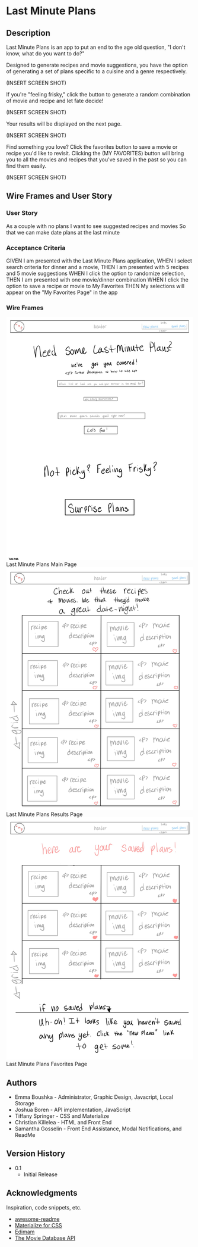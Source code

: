 # Last Minute Plans

## Description

Last Minute Plans is an app to put an end to the age old question, "I don't know, what do you want to do?"

Designed to generate recipes and movie suggestions, you have the option of generating a set of plans specific to a cuisine and a genre respectively. 

(INSERT SCREEN SHOT)

If you're "feeling frisky," click the button to generate a random combination of movie and recipe and let fate decide!

(INSERT SCREEN SHOT)

Your results will be displayed on the next page.

(INSERT SCREEN SHOT)

Find something you love? Click the favorites button to save a movie or recipe you'd like to revisit. Clicking the (MY FAVORITES) button will bring you to all the movies and recipes that you've saved in the past so you can find them easily.

(INSERT SCREEN SHOT)


## Wire Frames and User Story

### User Story
As a couple with no plans
I want to see suggested recipes and movies
So that we can make date plans at the last minute

### Acceptance Criteria
GIVEN I am presented with the Last Minute Plans application,
WHEN I select search criteria for dinner and a movie,
THEN I am presented with 5 recipes and 5 movie suggestions
WHEN I click the option to randomize selection,
THEN I am presented with one movie/dinner combination
WHEN I click the option to save a recipe or movie to My Favorites
THEN My selections will appear on the "My Favorites Page" in the app

### Wire Frames

<img src="readmeassets/LMPMain.jpg" alt="Main Page"/>
Last Minute Plans Main Page

<img src="readmeassets/LMPResults.jpg" alt="Results Page"/>
Last Minute Plans Results Page

<img src="readmeassets/LMPFavorites.jpg" alt="Favorites Page"/>
Last Minute Plans Favorites Page


## Authors

* Emma Boushka - Administrator, Graphic Design, Javacript, Local Storage
* Joshua Boren - API implementation, JavaScript
* Tiffany Springer - CSS and Materialize
* Christian Killelea - HTML and Front End
* Samantha Gosselin - Front End Assistance, Modal Notifications, and ReadMe

## Version History

* 0.1
    * Initial Release


## Acknowledgments

Inspiration, code snippets, etc.
* [awesome-readme](https://github.com/matiassingers/awesome-readme)
* [Materialize for CSS](https://materializecss.com/)
* [Edimam](https://www.edamam.com/)
* [The Movie Database API](https://www.themoviedb.org/)
